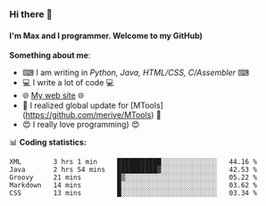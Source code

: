 ### Hi there 👋
#### I'm Max and I programmer. Welcome to my GitHub)

**Something about me**:
- ⌨ I am writing in _Python, Java, HTML/CSS, C/Assembler_ ⌨
- 💻 I write a lot of code 💻
- 🌐 [My web site](https://merive.herokuapp.com/) 🌐
- 💾 I realized global update for [MTools] (https://github.com/merive/MTools) 💾
- 😍 I really love programming) 😍

📊 **Coding statistics:**
<!--START_SECTION:waka-->
```text
XML        3 hrs 1 min     ███████████░░░░░░░░░░░░░░   44.16 % 
Java       2 hrs 54 mins   ██████████▓░░░░░░░░░░░░░░   42.53 % 
Groovy     21 mins         █▒░░░░░░░░░░░░░░░░░░░░░░░   05.22 % 
Markdown   14 mins         █░░░░░░░░░░░░░░░░░░░░░░░░   03.62 % 
CSS        13 mins         █░░░░░░░░░░░░░░░░░░░░░░░░   03.34 % 
```
<!--END_SECTION:waka-->
